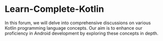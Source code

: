 # Learn-Complete-Kotlin
In this forum, we will delve into comprehensive discussions on various Kotlin programming language concepts. Our aim is to enhance our proficiency in Android development by exploring these concepts in depth.